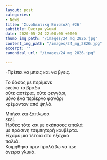 ```yaml
---
layout: post
categories:
- News
title: 'Συνοδευτική Επιστολή #26'
subtitle: Όνειρα γλυκά
date: 2020-05-24 22:00:00 +0000
thumb_img_path: "/images/24_mg_2826.jpg"
content_img_path: "/images/24_mg_2826.jpg"
excerpt: ''
canonical_url: "/images/24_mg_2826.jpg"

---
```

\-Πρέπει να μπεις και να βγεις.

Το δάσος με περίμενε  
εκείνο το βράδυ  
ούτε αστέρια, ούτε φεγγάρι,  
μόνο ένα περίεργο φανάρι  
κρέμονταν από ψηλά.

Μπήκα και ξάπλωσα  
εκεί.  
Ήρθες τότε και με σκέπασες απαλά  
με πράσινη τσιμπητερή κουβέρτα.  
Είχαμε μια τέτοια στο εξοχικό  
παλιά.  
Κοιμήθηκα πριν προλάβω να πω:  
όνειρα γλυκά.